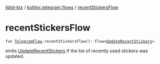 [libtd-ktx](../index.md) / [kotlinx.telegram.flows](index.md) / [recentStickersFlow](./recent-stickers-flow.md)

# recentStickersFlow

`fun `[`TelegramFlow`](../kotlinx.telegram.core/-telegram-flow/index.md)`.recentStickersFlow(): Flow<`[`UpdateRecentStickers`](https://tdlibx.github.io/td/docs/org/drinkless/td/libcore/telegram/TdApi.UpdateRecentStickers.html)`>`

emits [UpdateRecentStickers](https://tdlibx.github.io/td/docs/org/drinkless/td/libcore/telegram/TdApi.UpdateRecentStickers.html) if the list of recently used stickers was updated.


